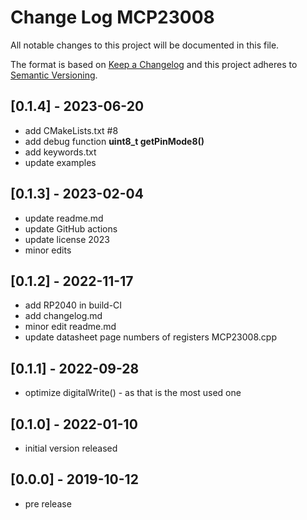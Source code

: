 # Change Log MCP23008

All notable changes to this project will be documented in this file.

The format is based on [Keep a Changelog](http://keepachangelog.com/)
and this project adheres to [Semantic Versioning](http://semver.org/).


## [0.1.4] - 2023-06-20
- add CMakeLists.txt #8
- add debug function **uint8_t getPinMode8()**
- add keywords.txt
- update examples


## [0.1.3] - 2023-02-04
- update readme.md
- update GitHub actions
- update license 2023
- minor edits

## [0.1.2] - 2022-11-17
- add RP2040 in build-CI
- add changelog.md
- minor edit readme.md
- update datasheet page numbers of registers MCP23008.cpp

## [0.1.1] - 2022-09-28 
- optimize digitalWrite() - as that is the most used one

## [0.1.0] - 2022-01-10
- initial version released

## [0.0.0] - 2019-10-12
- pre release